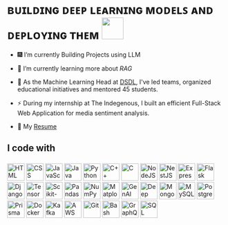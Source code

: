 <p left align=500%>                                         <h1> ʙᴜɪʟᴅɪɴɢ ᴅᴇᴇᴘ ʟᴇᴀʀɴɪɴɢ ᴍᴏᴅᴇʟꜱ ᴀɴᴅ ᴅᴇᴘʟᴏʏɪɴɢ ᴛʜᴇᴍ 
   <img  width ="50px" src="https://encrypted-tbn0.gstatic.com/images?q=tbn:ANd9GcSgV6iddHeFGuPg8DRE_-IJwHPhMaACAxnFMV7XM_MDGHy5QutnbNJxoKgIvsx9-R4xc7E&usqp=CAU"> </h1>  </p>
 

- 🎆 I’m currently Building Projects using LLM
 
- 🤔 I’m currently learning more about *RAG*

- 🌱 As the Machine Learning Head at [DSDL](https://github.com/Data-Science-and-Deep-Learning-Club), I've led teams, organized educational initiatives and mentored 45 students. 

- ⚡  During my internship at The Indegenous, I built an efficient Full-Stack Web Application for media sentiment analysis.

- 📙  My [Resume](https://drive.google.com/file/d/13Uw56PdOs6KjpcCbGvNxfY-ehaQHGkwv/view?usp=sharing)




<h2 align="left">I code with</h2>

###

<div align="left">
  <!-- Web Dev -->
  <img src="https://skillicons.dev/icons?i=html" height="40" alt="HTML" />
  <img src="https://skillicons.dev/icons?i=css" height="40" alt="CSS" />
  <img src="https://skillicons.dev/icons?i=js" height="40" alt="JavaScript" />
  <img src="https://skillicons.dev/icons?i=java" height="40" alt="Java" />
  <img src="https://skillicons.dev/icons?i=python" height="40" alt="Python" />
  <img src="https://skillicons.dev/icons?i=cpp" height="40" alt="C++" />
  <img src="https://cdn.simpleicons.org/c/A8B9CC" height="40" alt="C" />
  
  <!-- Backend -->
  <img src="https://skillicons.dev/icons?i=nodejs" height="40" alt="NodeJS" />
  <img src="https://skillicons.dev/icons?i=nestjs" height="40" alt="NestJS" />
  <img src="https://skillicons.dev/icons?i=express" height="40" alt="Express" />
  <img src="https://skillicons.dev/icons?i=flask" height="40" alt="Flask" />
  <img src="https://skillicons.dev/icons?i=django" height="40" alt="Django" />
  
  <!-- ML / AI -->
  <img src="https://skillicons.dev/icons?i=tensorflow" height="40" alt="TensorFlow" />
  <img src="https://cdn.simpleicons.org/scikitlearn/F7931E" height="40" alt="Scikit-learn" />
  <img src="https://cdn.simpleicons.org/pandas/150458" height="40" alt="Pandas" />
  <img src="https://cdn.simpleicons.org/numpy/013243" height="40" alt="NumPy" />
  <img src="https://cdn.simpleicons.org/matplotlib/11557c" height="40" alt="Matplotlib" />
  <img src="https://cdn.simpleicons.org/openai/412991" height="40" alt="GenAI" />
  <img src="https://cdn.simpleicons.org/keras/D00000" height="40" alt="Deep Learning" />
  
  <!-- Database -->
  <img src="https://skillicons.dev/icons?i=mongodb" height="40" alt="MongoDB" />
  <img src="https://skillicons.dev/icons?i=mysql" height="40" alt="MySQL" />
  <img src="https://cdn.simpleicons.org/postgresql/4169E1" height="40" alt="PostgreSQL" />
  <img src="https://skillicons.dev/icons?i=prisma" height="40" alt="Prisma ORM" />
  
  <!-- DevOps / Tools -->
  <img src="https://skillicons.dev/icons?i=docker" height="40" alt="Docker" />
  <img src="https://skillicons.dev/icons?i=kafka" height="40" alt="Kafka" />
  <img src="https://cdn.simpleicons.org/amazonaws/232F3E" height="40" alt="AWS" />
  <img src="https://skillicons.dev/icons?i=git" height="40" alt="Git" />
  <img src="https://skillicons.dev/icons?i=bash" height="40" alt="Bash" />
  
  <!-- Others -->
  <img src="https://skillicons.dev/icons?i=graphql" height="40" alt="GraphQL" />
  <img src="https://cdn.simpleicons.org/sqlite/003B57" height="40" alt="SQL" />
</div>




